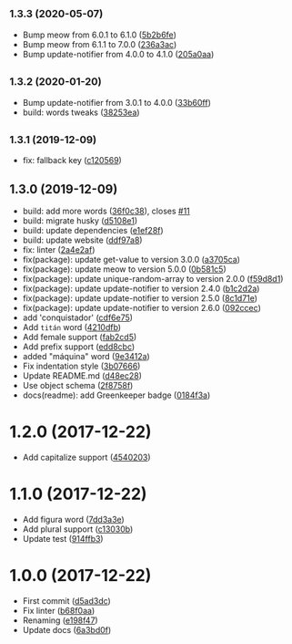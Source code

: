 ## <small>1.3.3 (2020-05-07)</small>

* Bump meow from 6.0.1 to 6.1.0 ([5b2b6fe](https://github.com/Kikobeats/superb-es/commit/5b2b6fe))
* Bump meow from 6.1.1 to 7.0.0 ([236a3ac](https://github.com/Kikobeats/superb-es/commit/236a3ac))
* Bump update-notifier from 4.0.0 to 4.1.0 ([205a0aa](https://github.com/Kikobeats/superb-es/commit/205a0aa))



## <small>1.3.2 (2020-01-20)</small>

* Bump update-notifier from 3.0.1 to 4.0.0 ([33b60ff](https://github.com/Kikobeats/superb-es/commit/33b60ff))
* build: words tweaks ([38253ea](https://github.com/Kikobeats/superb-es/commit/38253ea))



## <small>1.3.1 (2019-12-09)</small>

* fix: fallback key ([c120569](https://github.com/Kikobeats/superb-es/commit/c120569))



## 1.3.0 (2019-12-09)

* build: add more words ([36f0c38](https://github.com/Kikobeats/superb-es/commit/36f0c38)), closes [#11](https://github.com/Kikobeats/superb-es/issues/11)
* build: migrate husky ([d5108e1](https://github.com/Kikobeats/superb-es/commit/d5108e1))
* build: update dependencies ([e1ef28f](https://github.com/Kikobeats/superb-es/commit/e1ef28f))
* build: update website ([ddf97a8](https://github.com/Kikobeats/superb-es/commit/ddf97a8))
* fix: linter ([2a4e2af](https://github.com/Kikobeats/superb-es/commit/2a4e2af))
* fix(package): update get-value to version 3.0.0 ([a3705ca](https://github.com/Kikobeats/superb-es/commit/a3705ca))
* fix(package): update meow to version 5.0.0 ([0b581c5](https://github.com/Kikobeats/superb-es/commit/0b581c5))
* fix(package): update unique-random-array to version 2.0.0 ([f59d8d1](https://github.com/Kikobeats/superb-es/commit/f59d8d1))
* fix(package): update update-notifier to version 2.4.0 ([b1c2d2a](https://github.com/Kikobeats/superb-es/commit/b1c2d2a))
* fix(package): update update-notifier to version 2.5.0 ([8c1d71e](https://github.com/Kikobeats/superb-es/commit/8c1d71e))
* fix(package): update update-notifier to version 2.6.0 ([092ccec](https://github.com/Kikobeats/superb-es/commit/092ccec))
* add 'conquistador' ([cdf6e75](https://github.com/Kikobeats/superb-es/commit/cdf6e75))
* Add `titán` word ([4210dfb](https://github.com/Kikobeats/superb-es/commit/4210dfb))
* Add female support ([fab2cd5](https://github.com/Kikobeats/superb-es/commit/fab2cd5))
* Add prefix support ([edd8cbc](https://github.com/Kikobeats/superb-es/commit/edd8cbc))
* added "máquina" word ([9e3412a](https://github.com/Kikobeats/superb-es/commit/9e3412a))
* Fix indentation style ([3b07666](https://github.com/Kikobeats/superb-es/commit/3b07666))
* Update README.md ([d48ec28](https://github.com/Kikobeats/superb-es/commit/d48ec28))
* Use object schema ([2f8758f](https://github.com/Kikobeats/superb-es/commit/2f8758f))
* docs(readme): add Greenkeeper badge ([0184f3a](https://github.com/Kikobeats/superb-es/commit/0184f3a))



<a name="1.2.0"></a>
# 1.2.0 (2017-12-22)

* Add capitalize support ([4540203](https://github.com/Kikobeats/superb-es/commit/4540203))



<a name="1.1.0"></a>
# 1.1.0 (2017-12-22)

* Add figura word ([7dd3a3e](https://github.com/Kikobeats/superb-es/commit/7dd3a3e))
* Add plural support ([c13030b](https://github.com/Kikobeats/superb-es/commit/c13030b))
* Update test ([914ffb3](https://github.com/Kikobeats/superb-es/commit/914ffb3))



<a name="1.0.0"></a>
# 1.0.0 (2017-12-22)

* First commit ([d5ad3dc](https://github.com/Kikobeats/superb-es/commit/d5ad3dc))
* Fix linter ([b68f0aa](https://github.com/Kikobeats/superb-es/commit/b68f0aa))
* Renaming ([e198f47](https://github.com/Kikobeats/superb-es/commit/e198f47))
* Update docs ([6a3bd0f](https://github.com/Kikobeats/superb-es/commit/6a3bd0f))



